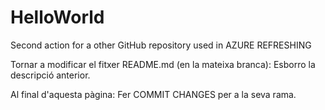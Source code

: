 # HelloWorld
Second action for a other GitHub repository used in AZURE REFRESHING

Tornar a modificar el fitxer README.md (en la mateixa branca):
Esborro la descripció anterior.

Al final d'aquesta pàgina:
Fer COMMIT CHANGES per a la seva rama.
